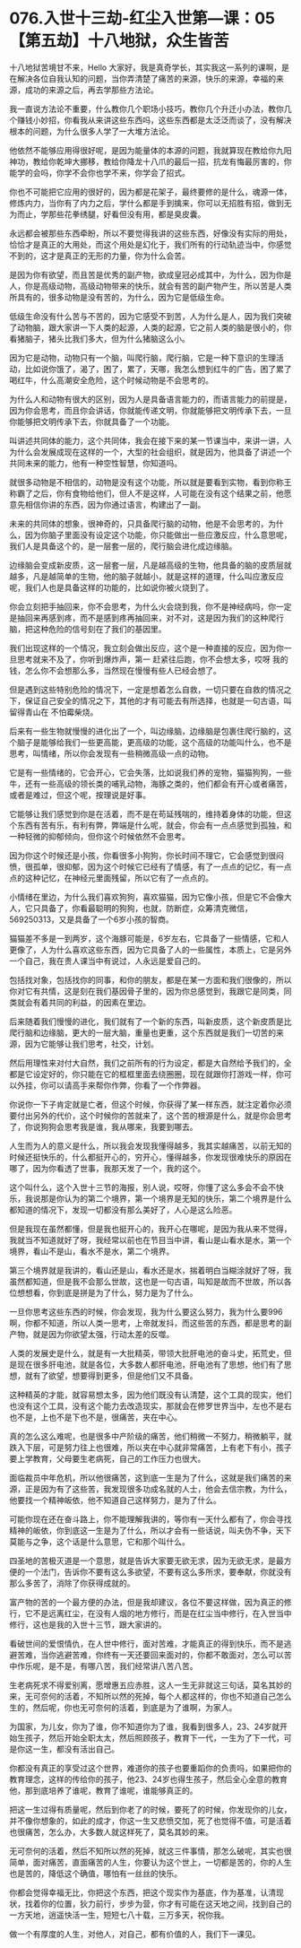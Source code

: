 # 076.入世十三劫-红尘入世第—课：05【第五劫】十八地狱，众生皆苦

十八地狱苦境甘不来，Hello 大家好，我是真奇学长，其实我这一系列的课啊，是在解决各位自我认知的问题，当你弄清楚了痛苦的来源，快乐的来源，幸福的来源，成功的来源之后，再去学那些方法论。

我一直说方法论不重要，什么教你几个职场小技巧，教你几个升迁小办法，教你几个赚钱小妙招，你看我从来讲这些东西吗，这些东西都是太泛泛而谈了，没有解决根本的问题，为什么很多人学了一大堆方法论。

他依然不能够应用得很好呢，是因为能量体的本源的问题，我就算现在教给你九阳神功，教给你乾坤大挪移，教给你降龙十八爪的最后一招，抗龙有悔最厉害的，你能学的会吗，你学不会你也学不来，你学会了招式。

你也不可能把它应用的很好的，因为都是花架子，最终要修的是什么，魂源一体，修炼内力，当你有了内力之后，学什么都是手到擒来，你可以无招胜有招，做到无为而止，学那些花拳绣腿，好看但没有用，都是臭皮囊。

永远都会被那些东西牵盼，所以不要觉得我讲的这些东西，好像没有实际的用处，恰恰才是真正的大用处，而这个用处是幻化于，我们所有的行动轨迹当中，你感觉不到的，这才是真正的无形的力量，你为什么会苦。

是因为你有欲望，而且苦是优秀的副产物，欲成皇冠必成其中，为什么，因为你是人，你是高级动物，高级动物带来的快乐，就会有苦的副产物产生，所以苦是人类所具有的，很多动物是没有苦的，为什么，因为它是低级生命。

低级生命没有什么苦与不苦的，因为它感受不到苦，人为什么是人，因为我们突破了动物脑，跟大家讲一下人类的起源，人类的起源，它之前人类的脑是很小的，你看猪脑子，猪头比我们多大，但为什么猪脑这么小。

因为它是动物，动物只有一个脑，叫爬行脑，爬行脑，它是一种下意识的生理活动，比如说你饿了，渴了，困了，累了，天哪，我怎么想到红牛的广告，困了累了喝红牛，什么高潮安全危险，这个时候动物是不会思考的。

为什么人和动物有很大的区别，因为人是具备语言能力的，而语言能力的前提是，因为你会思考，而且你会讲话，你就能传递文明，你就能够把文明传承下去，一旦你能够把文明传承下去，你就具备了一个功能。

叫讲述共同体的能力，这个共同体，我会在接下来的某一节课当中，来讲一讲，人为什么会发展成现在这样的一个，大型的社会组织，就是因为，他具备了讲述一个共同未来的能力，他有一种空性智慧，你知道吗。

就很多动物是不相信的，动物是没有这个功能，所以就是要看到实物，看到你称王称霸了之后，你有食物给他们，但人不是这样，人可能在没有这个结果之前，他愿意先相信你讲的东西，因为你通过语言，构建出了一副。

未来的共同体的想象，很神奇的，只具备爬行脑的动物，他是不会思考的，为什么，因为你脑子里面没有设定这个功能，你只能做出一些应激反应，什么意思呢，我们人是具备这个的，是一层套一层的，爬行脑会进化成边缘脑。

边缘脑会变成新皮质，这一层套一层，凡是越高级的生物，他具备的脑的皮质层就越多，凡是越简单的生物，他的脑子就越小，就是这样的道理，什么叫应激反应呢，我们人也是具备这样的功能的，比如说你被火烧到了。

你会立刻把手抽回来，你不会思考，为什么火会烧到我，你不是神经病吗，你一定是抽回来再感到疼，而不是感到疼再抽回来，对不对，这是因为我们的这种爬行脑，把这种危险的信号刻在了我们的基因里。

我们出现这样的一个情况，我立刻会做出反应，这个是一种直接的反应，因为你一旦思考就来不及了，你听到爆炸声，第一 赶紧往后跑，你不会想太多，哎呀 我的钱，怎么你不会想那么多，当然现在慢慢有些人已经会想了。

但是遇到这些特别危险的情况下，一定是想着怎么自救，一切只要在自救的情况之下，保证自己安全的情况之下，其他的才有可能去有所选择，也就是一句古语，叫 留得青山在 不怕霉柴烧。

后来有一些生物就慢慢的进化出了一个，叫边缘脑，边缘脑是包裹住爬行脑的，这个脑子是能够给我们一些更高能，更高级的功能，这个高级的功能叫什么，也不是思考，叫情绪，所以你会发现有一些稍微高级一点的动物。

它是有一些情绪的，它会开心，它会失落，比如说我们养的宠物，猫猫狗狗，一些牛，还有一些高级的领长类的哺乳动物，海豚之类的，他们都会有开心或者痛苦，或者是难过，但这个呢，按理说是好事。

它能够让我们感觉到你是在活着，而不是在苟延残喘的，维持着身体的功能，但这个东西有苦有乐，有利有弊，弊端是什么呢，就会，你会有一点点感觉到孤独，和一种轻微的抑郁倾向，但你这个时候依然不会思考。

因为你这个时候还是小孩，你看很多小狗狗，你长时间不理它，它会感觉到很闷愤，很孤单，很抑郁，因为这个时候它已经有了情感，有了一点点的记忆，有一点点的这种记忆，在神经元里面残留，所以它有了一点点的。

小情绪在里边，为什么我们喜欢狗狗，喜欢猫猫，因为它像小孩，但是它不会像大人，它只具备了，你看最聪明的狗狗，也就，防断症，众筹清克微信，569250313，又是具备了一个6岁小孩的智商。

猫猫差不多是一到两岁，这个海豚可能是，6岁左右，它具备了一些情感，它和人更像了，人为什么喜欢这些东西，因为它具备了人的一些属性，本质上，它是另外一个自己，我在贵人课当中有说过，人永远是爱自己的。

包括找对象，包括找你的同事，和你的朋友，都是在某一方面和我们很像的，所以你对它有共情，这是刻在我们基因骨子里的，因为你总感觉到，我跟它是同类，同类就会有着共同的利益，的因素在里边。

后来随着我们慢慢的进化，我们就有了一个新的东西，叫新皮质，这个新皮质是比爬行脑和边缘脑，更大的一层大脑，重量也更重，这个东西就是我们一切苦的来源，因为它能够让我们思考，社交，计划。

然后用理性来对付大自然，我们之前所有的行为设定，都是大自然给予我们的，全都是它设定好的，你只能在它的框框里面去绕圈圈，现在就跟你打游戏一样，你可以外挂，你可以请高手来帮你作弊，你看了一个作弊器。

你说你一下子肯定就是亡者，但这个时候，你获得了某一样东西，就注定着你必须要付出另外的代价，这个时候你的苦就来了，这个苦的根源是什么，就是你会思考了，你说狗狗会思考我是谁，我从哪来，我要到哪去。

人生而为人的意义是什么，所以我会发现我懂得越多，我其实越痛苦，以前无知的时候还挺快乐的，什么都挺开心的，穷开心，懂得越多，你发现很难快乐的原因在哪了，因为你看透了世事，我那天发了一个，我的这个。

这个叫什么，这个入世十三节的海报，别人说，哎呀，你懂了这么多会不会不快乐，我说那是你认为的第二个境界，第一个境界是无知的快乐，第二个境界是什么都知道的情况下，发现一切都没有那么美好了，人心是这么险恶。

但是我现在虽然都懂，但是我也挺开心的，我开心在哪呢，是因为我从来不觉得，我就当不知道就好了呀，我经常以前也在节目当中讲，看山是山看水是水，第一个境界，看山不是山，看水不是水，第二个境界。

第三个境界就是我讲的，看山还是山，看水还是水，揣着明白当糊涂就好了呀，我虽然都知道，但是我不会那么世故，这也是一句古语，叫知是故而不世故，所以各位想想看，你到底是拼是为了什么，努力是为了什么。

一旦你思考这些东西的时候，你会发现，我为什么要这么努力，我为什么要996啊，你都不知道，所以人类一思考，上帝就发抖，而这些苦的东西，都是思考的副产物，就是因为你欲望太强，行动太差的反噬。

人类的发展史是什么，就是有一大批精英，带领大批肝电池的奋斗史，拓荒史，但是现在很多肝电池，就是各位，大多数人都肝电池，肝电池有了思想，他们有了思想，就有了欲望，想要得到更多，但是他们又不具备。

这种精英的才能，就容易想太多，因为他们既没有认清楚，这个工具的现实，他们也没有这个工具，没有这个能力去改造现实，那就会在修罗世界当中，左也不是右也不是，上也不是下也不是，很痛苦，夹在中心。

真的怎么这么难呢，也是很多中产阶级的痛苦，他们稍微一不努力，稍微躺平，就跌入下层，可是努力往上也很难，所以夹在中心就非常痛苦，上有老下有小，孩子要上学教育，父母要生老病死，自己的工作压力也很大。

面临裁员中年危机，所以他很痛苦，这到底一生是为了什么，这就是我们痛苦的来源，正是因为有了这些苦，我发现很多功成名就的人士，他会去信宗教，为什么，他要找一个精神皈依，他不知道自己这样努力，是为了什么。

可能你现在还在奋斗路上，你不能理解我讲的，等你有一天什么都有了，你会寻找精神的皈依，你到底这一生是为了什么，所以才会有一些话说，叫夫伪不争，天下莫能与之争，这个话是什么意思，它和那个叫什么。

四圣地的苦极灭道是一个意思，就是告诉大家要无欲无求，因为无欲无求，是最方便的一个法门，告诉你不要有这么多欲望，不要有这么多所求，要奉献，你就没有那么多苦了，消除了你获得成就的。

富产物的苦的一个最方便的办法，但是我却建议，各位不要这样做，因为真正的修行，它不是远离红尘，在没有人烟的地方修行，而是在红尘当中修行，在入世当中修行，这也是我的入世十三节，跟大家讲的。

看破世间的爱恨情仇，在人世中修行，面对苦难，才能真正的得到快乐，而不是逃避苦难，当你逃避苦难，你终有一天还要回来面对的，你都不敢面对，怎么可以苦中作乐呢，是不是，有哪八苦，我们经常讲八苦八苦。

生老病死求不得爱别离，愿增惠五应赤胜，这人一生无非就这三句话，莫名其妙的来，无可奈何的活着，不知所以然的死掉，每个人都这样的，你也不知道自己怎么生的，然后呢，你也无可奈何的活着，到底是为了谁啊，为家人。

为国家，为儿女，你为了谁，你不知道你为了谁，我看到很多人，23、24岁就开始生孩子，然后开始全职太太，然后照顾孩子，教育下一代，一生为了下一代，可是你这一生，都没有活出自己。

你都没有真正的享受过这个世界，难道你的孩子也要重蹈你的负责吗，如果把你的教育理念，这样的传给你的孩子，他23、24岁也得生孩子，然后全心全意的教育他，那到底培养了谁呢，教育了谁呢，谁能够真正的。

把这一生过得有质量呢，然后到你老了的时候，要死了的时候，你发现你的儿女，并不像你想象的，如此的成才，你这一生又悲愤交加，死了也觉得不值，可是活着也很痛苦，怎么办，大多数人就这样死了，莫名其妙的来。

无可奈何的活着，然后不知所以然的死掉，就这三件事情，那怎么破呢，其实也很简单，面对痛苦，直面痛苦的人生，你要认为这个世上，一切都是苦的，你的人生也是苦的，降低这个确值，哪怕有一丝丝的快乐。

你都会觉得幸福无比，你把这个东西，把这个现实作为基底，作为基准，认清现状，找着你的位置，狄力前行，步步为营，你才有可能在这天地之间，找到自己的一方天地，逍遥快活一生，短短七八十载，三万多天，祝你我。

做一个有厚度的人生，对他人，对自己，都有价值的人，我们下一课见。